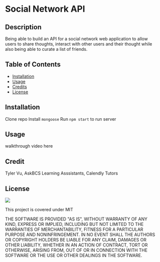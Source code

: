# Social Network API

## Description
Being able to build an API for a social network web application to allow users to share thoughts, interact with other users and their thought while also being able to curate a list of friends. 

## Table of Contents 

* [Installation](#installation)
* [Usage](#usage)      
* [Credits](#credits)               
* [License](#license)

## Installation
Clone repo
Install `mongoose`
Run `npm start` to run server

## Usage
walkthrough video here 

## Credit
Tyler Vu, AskBCS Learning Asssistants, Calendly Tutors

## License

![](https://img.shields.io/badge/License-MIT%20-blue?style=flat-square)

This project is covered under MIT

THE SOFTWARE IS PROVIDED "AS IS", WITHOUT WARRANTY OF ANY KIND, EXPRESS OR
IMPLIED, INCLUDING BUT NOT LIMITED TO THE WARRANTIES OF MERCHANTABILITY,
FITNESS FOR A PARTICULAR PURPOSE AND NONINFRINGEMENT. IN NO EVENT SHALL THE
AUTHORS OR COPYRIGHT HOLDERS BE LIABLE FOR ANY CLAIM, DAMAGES OR OTHER
LIABILITY, WHETHER IN AN ACTION OF CONTRACT, TORT OR OTHERWISE, ARISING FROM,
OUT OF OR IN CONNECTION WITH THE SOFTWARE OR THE USE OR OTHER DEALINGS IN THE
SOFTWARE.
